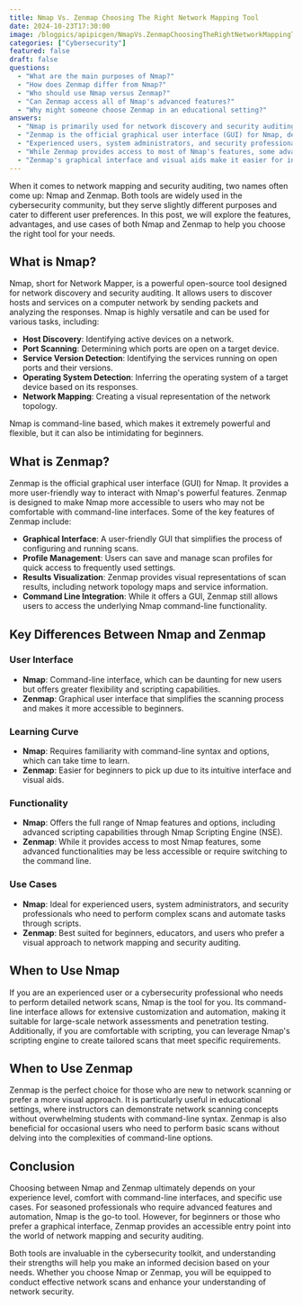 ```yaml
---
title: Nmap Vs. Zenmap Choosing The Right Network Mapping Tool
date: 2024-10-23T17:30:00
image: /blogpics/apipicgen/NmapVs.ZenmapChoosingTheRightNetworkMappingTool-D9HYMN11UR.jpg
categories: ["Cybersecurity"]
featured: false
draft: false
questions:
  - "What are the main purposes of Nmap?"
  - "How does Zenmap differ from Nmap?"
  - "Who should use Nmap versus Zenmap?"
  - "Can Zenmap access all of Nmap's advanced features?"
  - "Why might someone choose Zenmap in an educational setting?"
answers:
  - "Nmap is primarily used for network discovery and security auditing. It helps identify active devices on a network, determine open ports, detect service versions, infer operating systems, and create network topology maps."
  - "Zenmap is the official graphical user interface (GUI) for Nmap, designed to make Nmap's features more accessible through a user-friendly interface. It simplifies scan configuration, provides visual results, and allows profile management, while still integrating with Nmap's command-line functionality."
  - "Experienced users, system administrators, and security professionals who need advanced features and scripting capabilities should use Nmap. Beginners, educators, or users who prefer a visual interface and simpler scanning processes should use Zenmap."
  - "While Zenmap provides access to most of Nmap's features, some advanced functionalities, especially those involving complex scripting through the Nmap Scripting Engine, may require using the command-line interface directly."
  - "Zenmap's graphical interface and visual aids make it easier for instructors to demonstrate network scanning concepts without overwhelming students with command-line syntax, making it ideal for teaching and learning purposes."
---
```

When it comes to network mapping and security auditing, two names often come up: Nmap and Zenmap. Both tools are widely used in the cybersecurity community, but they serve slightly different purposes and cater to different user preferences. In this post, we will explore the features, advantages, and use cases of both Nmap and Zenmap to help you choose the right tool for your needs.

## What is Nmap?

Nmap, short for Network Mapper, is a powerful open-source tool designed for network discovery and security auditing. It allows users to discover hosts and services on a computer network by sending packets and analyzing the responses. Nmap is highly versatile and can be used for various tasks, including:

- **Host Discovery**: Identifying active devices on a network.
- **Port Scanning**: Determining which ports are open on a target device.
- **Service Version Detection**: Identifying the services running on open ports and their versions.
- **Operating System Detection**: Inferring the operating system of a target device based on its responses.
- **Network Mapping**: Creating a visual representation of the network topology.

Nmap is command-line based, which makes it extremely powerful and flexible, but it can also be intimidating for beginners.

## What is Zenmap?

Zenmap is the official graphical user interface (GUI) for Nmap. It provides a more user-friendly way to interact with Nmap's powerful features. Zenmap is designed to make Nmap more accessible to users who may not be comfortable with command-line interfaces. Some of the key features of Zenmap include:

- **Graphical Interface**: A user-friendly GUI that simplifies the process of configuring and running scans.
- **Profile Management**: Users can save and manage scan profiles for quick access to frequently used settings.
- **Results Visualization**: Zenmap provides visual representations of scan results, including network topology maps and service information.
- **Command Line Integration**: While it offers a GUI, Zenmap still allows users to access the underlying Nmap command-line functionality.

## Key Differences Between Nmap and Zenmap

### User Interface

- **Nmap**: Command-line interface, which can be daunting for new users but offers greater flexibility and scripting capabilities.
- **Zenmap**: Graphical user interface that simplifies the scanning process and makes it more accessible to beginners.

### Learning Curve

- **Nmap**: Requires familiarity with command-line syntax and options, which can take time to learn.
- **Zenmap**: Easier for beginners to pick up due to its intuitive interface and visual aids.

### Functionality

- **Nmap**: Offers the full range of Nmap features and options, including advanced scripting capabilities through Nmap Scripting Engine (NSE).
- **Zenmap**: While it provides access to most Nmap features, some advanced functionalities may be less accessible or require switching to the command line.

### Use Cases

- **Nmap**: Ideal for experienced users, system administrators, and security professionals who need to perform complex scans and automate tasks through scripts.
- **Zenmap**: Best suited for beginners, educators, and users who prefer a visual approach to network mapping and security auditing.

## When to Use Nmap

If you are an experienced user or a cybersecurity professional who needs to perform detailed network scans, Nmap is the tool for you. Its command-line interface allows for extensive customization and automation, making it suitable for large-scale network assessments and penetration testing. Additionally, if you are comfortable with scripting, you can leverage Nmap's scripting engine to create tailored scans that meet specific requirements.

## When to Use Zenmap

Zenmap is the perfect choice for those who are new to network scanning or prefer a more visual approach. It is particularly useful in educational settings, where instructors can demonstrate network scanning concepts without overwhelming students with command-line syntax. Zenmap is also beneficial for occasional users who need to perform basic scans without delving into the complexities of command-line options.

## Conclusion

Choosing between Nmap and Zenmap ultimately depends on your experience level, comfort with command-line interfaces, and specific use cases. For seasoned professionals who require advanced features and automation, Nmap is the go-to tool. However, for beginners or those who prefer a graphical interface, Zenmap provides an accessible entry point into the world of network mapping and security auditing.

Both tools are invaluable in the cybersecurity toolkit, and understanding their strengths will help you make an informed decision based on your needs. Whether you choose Nmap or Zenmap, you will be equipped to conduct effective network scans and enhance your understanding of network security.